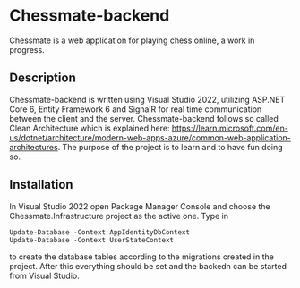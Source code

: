 # Chessmate-backend

Chessmate is a web application for playing chess online, a work in progress.

## Description

Chessmate-backend is written using Visual Studio 2022, utilizing ASP.NET Core 6, Entity Framework 6 and SignalR for real time communication between the client and the server. Chessmate-backend follows so called Clean Architecture which is explained here: https://learn.microsoft.com/en-us/dotnet/architecture/modern-web-apps-azure/common-web-application-architectures. The purpose of the project is to learn and to have fun doing so.

## Installation

In Visual Studio 2022 open Package Manager Console and choose the Chessmate.Infrastructure project as the active one. Type in

```
Update-Database -Context AppIdentityDbContext
Update-Database -Context UserStateContext
```
to create the database tables according to the migrations created in the project. After this everything should be set and the backedn can be started from Visual Studio.